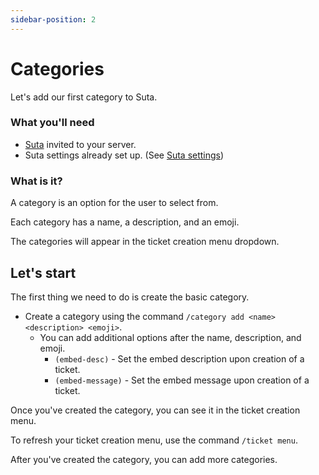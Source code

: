 ```yaml
---
sidebar-position: 2
---
```


# Categories

Let's add our first category to Suta.

### What you'll need

- [Suta](https://suta.tk) invited to your server.
- Suta settings already set up. (See [Suta settings](./settings.mdx))

### What is it?

A category is an option for the user to select from.

Each category has a name, a description, and an emoji.

The categories will appear in the ticket creation menu dropdown.

## Let's start

The first thing we need to do is create the basic category.

- Create a category using the command `/category add <name> <description> <emoji>`.
  - You can add additional options after the name, description, and emoji.
    - `(embed-desc)` - Set the embed description upon creation of a ticket.
    - `(embed-message)` - Set the embed message upon creation of a ticket.

Once you've created the category, you can see it in the ticket creation menu.

To refresh your ticket creation menu, use the command `/ticket menu`.

After you've created the category, you can add more categories.